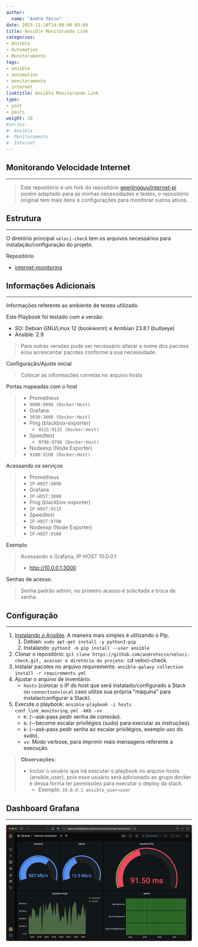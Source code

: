 ```yaml
---
author:
  name: "André Tecco"
date: 2023-11-10T14:00:00-03:00
title: Ansible Monitorando Link
categories:
- Ansible
- Automation
- Monitoramento
tags:
- ansible
- automation
- monitoramento
- internet
linktitle: Ansible Monitorando Link
type:
- post
- posts
weight: 10
#series:
#- Ansible
#- Monitoramento
#- Internet
---
```


## Monitorando Velocidade Internet
------------------------
> Este repositório é um fork do repositório [geerlingguy/internet-pi](https://github.com/geerlingguy/internet-pi) porém adaptado para as minhas necessidades e testes, o repositório original tem mais itens e configurações para monitorar outros ativos.

## Estrutura
------------
O diretório principal  `veloci-check` tem os arquivos necessários para instalação/configuração do projeto.

Repositório
 - [internet-monitoring](https://github.com/andretecco/internet-monitoring)

## Informações Adicionais
-------------------------
Informações referente ao ambiente de testes utilizado.

Este Playbook foi testado com a versão:
- SO: Debian GNU/Linux 12 (bookworm) e Armbian 23.8.1 (bullseye)
- Ansible: 2.9

> Para outras versões pode ser necessário alterar o nome dos pacotes e/ou acrescentar pacotes conforme a sua necessidade.

Configuração/Ajuste inicial
>Colocar as informações corretas no arquivo hosts

Portas mapeadas com o host
>- Prometheus
>  - `9090:9090 (Docker:Host)`
>- Grafana
>  - `3030:3000 (Docker:Host)`
>- Ping (blackbox-exporter)
>	 - `9115:9115 (Docker:Host)`
>- Speedtest
>	 - `9798:9798 (Docker:Host)`
>- Nodeexp (Node Exporter)
>  - `9100:9100 (Docker:Host)`

Acessando os serviços
>- Prometheus
>  - `IP-HOST:9090`
>- Grafana
>  - `IP-HOST:3000`
>- Ping (blackbox-exporter)
>  - `IP-HOST:9115`
>- Speedtest
>  - `IP-HOST:9798`
>- Nodeexp (Node Exporter)
>  - `IP-HOST:9100`

Exemplo
> Acessando o Grafana, IP-HOST 10.0.0.1
>   - http://10.0.0.1:3000

Senhas de acesso.
> Senha padrão admin, no primeiro acesso é solicitada a troca de senha.

## Configuração 
-----------------

1. [Instalando o Ansible](https://docs.ansible.com/ansible/latest/installation_guide/intro_installation.html). A maneira mais simples é utilizando o Pip.
   1. Debian: `sudo apt-get install -y python3-pip`  
   2. Instalando: `python3 -m pip install --user ansible`  
2. Clonar o repositório: `git clone https://github.com/andretecco/veloci-check.git, acessar o diretório do projeto:` cd veloci-check.  
3. Instalar pacotes no arquivo requirements: `ansible-galaxy collection install -r requirements.yml`
4. Ajustar o arquivo de inventário:
   - `hosts` (colocar o IP do host que será instalado/configurado a Stack ou `connection=local` caso utilize sua própria "máquina" para instalar/configurar a Stack).
5. Execute o playbook: `ansible-playbook -i hosts conf_link_monitoring.yml -kKb -vv`  
   - `K`:  (--ask-pass pedir senha de conexão).
   - `b`:  (--become escalar privilégios (sudo) para executar as instruções).
   - `k`:  (--ask-pass  pedir senha ao escalar privilégios, exemplo uso do sudo).
   - `vv`: Modo verbose, para imprimir mais mensagens referente a execução.

> **Observações**: 
>   - Incluir o usuário que irá executar o playbook no arquivo hosts (ansible_user), pois esse usuário será adicionado ao grupo docker e dessa forma ter permissões para executar o deploy da stack.
> 	  -  Exemplo: `10.0.0.1 ansible_user=user`


## Dashboard Grafana
------------------------
![Internet Monitoring Dashboard Grafana](https://github.com/andretecco/internet-monitoring/raw/main/images/internet-monitoring.png)